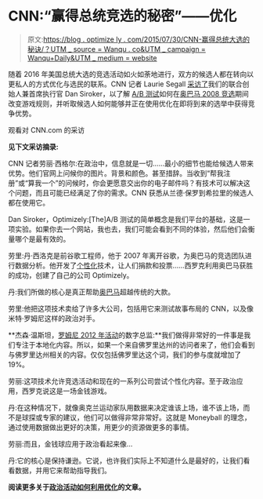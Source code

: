 # CNN:“赢得总统竞选的秘密”——优化

> 原文:[https://blog . optimize ly . com/2015/07/30/CNN-赢得总统大选的秘诀/？UTM _ source = Wanqu . co&UTM _ campaign = Wanqu+Daily&UTM _ medium = website](https://blog.optimizely.com/2015/07/30/cnn-the-secret-to-winning-a-presidential-campaign/?utm_source=wanqu.co&utm_campaign=Wanqu+Daily&utm_medium=website)



随着 2016 年美国总统大选的竞选活动如火如荼地进行，双方的候选人都在转向以更私人的方式优化与选民的联系。CNN 记者 Laurie Segall [采访了](https://money.cnn.com/video/technology/2015/07/29/optimizely-election-tech-targets-you.cnnmoney/)我们的联合创始人兼首席执行官 Dan Siroker，以了解 [A/B 测试](/optimization-glossary/ab-testing/)如何在[奥巴马 2008 竞选](/2010/11/29/how-obama-raised-60-million-by-running-a-simple-experiment/)期间改变游戏规则，并听取候选人如何能够并正在使用优化在即将到来的选举中获得竞争优势。

观看对 CNN.com 的采访

**见下文采访摘录:**

CNN 记者劳丽·西格尔:在政治中，信息就是一切……最小的细节也能给候选人带来优势。他们官网上问候你的图片。背景和颜色。甚至措辞。当收到“帮我注册”或“算我一个”的问候时，你会更愿意交出你的电子邮件吗？有技术可以解决这个问题，而且可能已经满足了你的需求。CNN 获悉从兰德·保罗到希拉里的候选人都在使用它。

Dan Siroker，Optimizely:[The]A/B 测试的简单概念是我们平台的基础，这是一项实验。如果你去一个网站，我也去，我们可能会看到不同的体验，然后他们会衡量哪个是最有效的。

劳里:丹·西洛克是前谷歌工程师，他于 2007 年离开谷歌，为奥巴马的竞选团队进行数据分析。他开发了[个性化](/tag/personalization/)技术，让人们捐款和投票……西罗克利用奥巴马获胜的成功，创建了自己的公司 Optimizely。

丹:我们所做的核心是真正帮助[奥巴马](/case-studies/obama2012/)超越传统的大款。

劳里:他把这项技术卖给了许多大公司，包括用它来测试故事布局的 CNN，以及像米特·罗姆尼这样的政治对手。

**杰森·温斯坦，[罗姆尼 2012 年活动](/case-studies/romney-campaign/)的数字总监:**我们做得非常好的一件事是我们专注于本地化内容。所以，如果一个来自佛罗里达州的访问者来了，他们会看到与佛罗里达州相关的内容。仅仅包括佛罗里达这个词，我们的参与度就增加了 19%。

劳丽:这项技术允许竞选活动和现在的一系列公司尝试个性化内容。至于政治应用，西罗克说这是一场金钱游戏。

丹:在这种情况下，就像奥克兰运动家队用数据来决定谁该上场，谁不该上场，而不是球探或专家的建议，他们可以做得非常非常好。这就是 Moneyball 的理念，通过使用数据做出更好的决策，用更少的资源做更多的事情。

劳丽:而且，金钱球应用于政治看起来像…

丹:它的核心是保持谦逊。它说，也许我们实际上不知道什么是最好的，让我们看看数据，并用它来帮助指导我们。

**阅读更多关于[政治活动如何利用优化](/tag/political-campaign/)的文章。**

